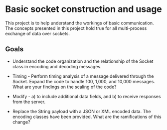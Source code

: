# Basic socket construction and usage

This project is to help understand the workings of basic 
communication. The concepts presented in this project hold
true for all multi-process exchange of data over sockets.

## Goals

 * Understand the code organization and the relationship of
the Socket class in encoding and decoding messages.

 * Timing - Perform timing analysis of a message delivered
through the Socket. Expand the code to handle 100, 1,000, 
and 10,000 messages. What are your findings on the scaling
of the code?

 * Modify - a) to include additional data fields, and b) to 
receive responses from the server.

 * Replace the String payload with a JSON or XML encoded
data. The encoding classes have been provided. What are
the ramifications of this change?
